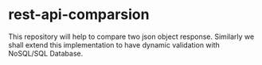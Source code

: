 # rest-api-comparsion
This repository will help to compare two json object response. Similarly we shall extend this implementation to have dynamic validation with NoSQL/SQL Database.
